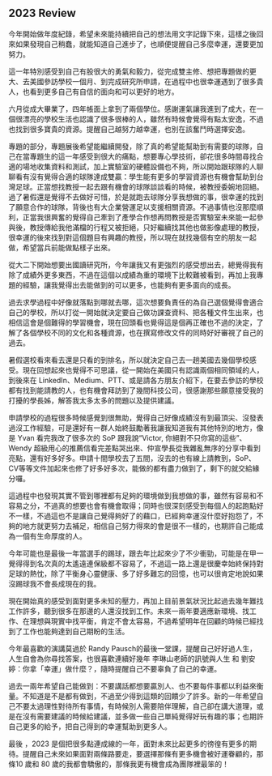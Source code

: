 ## 2023 Review

今年開始做年度紀錄，希望未來能持續把自己的想法用文字記錄下來，這樣之後回來如果發現自己稍蠢，就能知道自己進步了，也順便提醒自己多麼幸運，還要更加努力。

這一年特別感受到自己有股很大的勇氣和毅力，從完成雙主修、想把專題做的更大、去美國參訪學校一個月、到完成研究所申請，在過程中也很幸運遇到了很多貴人，也看到更多自己有自信的面向和可以更好的地方。

六月從成大畢業了，四年帳面上拿到了兩個學位。感謝運氣讓我進到了成大，在一個很漂亮的學校生活也認識了很多很棒的人，雖然有時候會覺得有點太安逸，不過也找到很多寶貴的資源。提醒自己越努力越幸運，也別在該奮鬥時選擇安逸。

專題的部分，專題展後希望能繼續開發，除了真的希望能幫助到有需要的球隊，自己在當專題生的這一年感受到很大的痛點，想要專心學技術，卻花很多時間尋找合適的場地收集資料和測試，加上實驗室的硬體設備也不夠，所以開始跟球隊的人聊聊看有沒有覺得合適的球隊達成雙贏：學生能有更多的學習資源也有機會幫助到台灣足球。正當想找教授一起去跟有機會的球隊談談看的時候，被教授委婉地回絕。過了暑假還是覺得不去做好可惜，於是就跑去球隊分享我想做的事，很幸運的找到了願意合作的球隊，背後也有大企業營運足以支援相關資源。不過事情也沒那麼順利，正當我很興奮的覺得自己牽到了產學合作想再問教授是否實驗室未來能一起參與後，教授傳給我他滿檔的行程又被拒絕，只好繼續找其他也做影像處理的教授，很幸運的後來找到對這個題目有興趣的教授，所以現在就找幾個有空的朋友一起做，希望當兵前能做點樣子出來。

從大二下開始想要出國讀研究所，今年讓我又有更強烈的感受想出去，總覺得我有除了成績外更多東西，不過在這個以成績為重的環境下比較難被看到，再加上我專題的經驗，讓我覺得出去能做到的可以更多，也能夠有更多面向的成長。

過去求學過程中好像就落點到哪就去哪，這次想要負責任的為自己選個覺得會適合自己的學校，所以打從一開始就決定要自己做功課查資料、把各種文件生出來，也相信這會是個難得的學習機會，現在回頭看也覺得這是個再正確也不過的決定，了解了各個學校不同的文化和各種資源，也在撰寫修改文件的同時好好審視了自己的過去。

暑假選校看來看去還是只看的到排名，所以就決定自己去一趟美國去幾個學校感受。現在回想起來也覺得不可思議，從一開始在美國只有認識兩個相同領域的人，到後來在 LinkedIn、Medium、PTT、或是請各方朋友介紹下，在要去參訪的學校都有找到能請教的人，也有機會拜訪到了幾間科技公司，很感謝那些願意接受我的打擾的學長姊，解答我太多太多的問題以及提供建議。

申請學校的過程很多時候感覺到很無助，覺得自己好像成績沒有到最頂尖、沒發表過沒工作經驗，可是還好有一群人始終鼓勵著我讓我知道我有其他特別的地方，像是 Yvan 看完我改了很多次的 SoP 跟我說“Victor, 你絕對不只你寫的這些”、Wendy 超級用心的推薦信看完差點哭出來、仲宣學長從我雜亂無序的分享中看到亮點，還有好多好多。申請十間學校去了五間，沒去的也有線上請教到，SoP、CV等等文件加起來也修了好多好多次，能做的都有盡力做到了，剩下的就交給緣分囉。

這過程中也發現其實不管到哪裡都有足夠的環境做到我想做的事，雖然有容易和不容易之分，不過真的想要也會有機會取得；同時也很深刻感受到每個人的起跑點好不一樣，不過這也不是讓自己覺得夠好了的藉口，已經夠幸運沒什麼好抱怨了，不夠的地方就更努力去補足，相信自己努力得來的會是很不一樣的，也期許自己能成為一個有生命厚度的人。

今年可能也是最後一年當選手的踢球，跟去年比起來少了不少衝勁，可能是在甲一覺得得到名次真的太遙遠連保級都不容易了，不過這一路上還是很慶幸始終保持對足球的熱忱，除了平衡身心靈健康、多了好多難忘的回憶，也可以很肯定地說如果沒踢球我不會長成現在的我。

現在開始真的感受到面對更多未知的壓力，再加上目前景氣狀況比起過去幾年難找工作許多，聽到很多在那邊的人還沒找到工作。未來一兩年要適應新環境、找工作、在理想與現實中找平衡，肯定不會太容易，不過希望明年在回顧的時候已經找到了工作也能夠達到自己期盼的生活。

今年最喜歡的演講莫過於 Randy Pausch的最後一堂課，提醒自己好好過人生，人生自會為你尋找答案，也很喜歡連續好幾年 李琳山老師的訊號與人生 和 劉安婷：你拿「幸運」做什麼？，隨時提醒自己不要辜負了自己的幸運。

過去一兩年希望自己能做到：不要講話都想要贏別人、也不要每件事都以利益來衡量。不知道是不是都有做到，不過至少得到這類的回饋少了許多。新的一年希望自己不要太過理性對待所有事情，有時候別人需要陪伴理解，自己卻在講大道理，或是在沒有需要建議的時候給建議，並多做一些自己單純覺得好玩有趣的事；也期許自己更多的給予，把自己得到的幸運幫助到更多人。

最後 ，2023 是個把很多點連成線的一年，面對未來比起更多的徬徨有更多的期待。提醒自己未來如果面對兩條路要走，要選擇那條有更多機會被好運眷顧的，那條10 歲和 80 歲的我都會驕傲的，那條我更有機會成為團隊裡最笨的！
